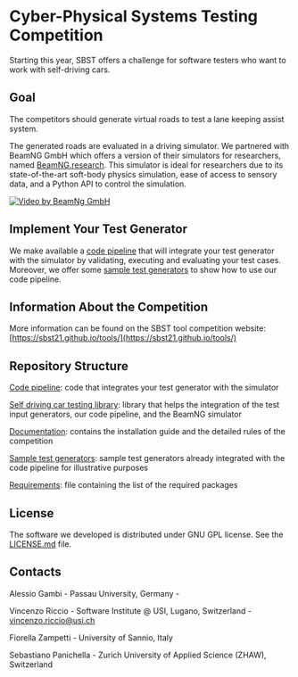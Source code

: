 # Cyber-Physical Systems Testing Competition #

Starting this year, SBST offers a challenge for software testers who want to work with self-driving cars. 

## Goal ##
The competitors should generate virtual roads to test a lane keeping assist system. 

The generated roads are evaluated in a driving simulator. We partnered with BeamNG GmbH which offers a version of their simulators for researchers, named [BeamNG.research](https://beamng.gmbh/research/). This simulator is ideal for researchers due to its state-of-the-art soft-body physics simulation, ease of access to sensory data, and a Python API to control the simulation.

[![Video by BeamNg GmbH](https://github.com/BeamNG/BeamNGpy/raw/master/media/steering.gif)](https://github.com/BeamNG/BeamNGpy/raw/master/media/steering.gif)

## Implement Your Test Generator ##
We make available a [code pipeline](code_pipeline) that will integrate your test generator with the simulator by validating, executing and evaluating your test cases. Moreover, we offer some [sample test generators](/sample_test_generators) to show how to use our code pipeline.

## Information About the Competition ##
More information can be found on the SBST tool competition website: [https://sbst21.github.io/tools/](https://sbst21.github.io/tools/)

## Repository Structure ##
[Code pipeline](/code_pipeline): code that integrates your test generator with the simulator

[Self driving car testing library](/self_driving): library that helps the integration of the test input generators, our code pipeline, and the BeamNG simulator

[Documentation](/documentation): contains the installation guide and the detailed rules of the competition

[Sample test generators](/sample_test_generators): sample test generators already integrated with the code pipeline for illustrative purposes 

[Requirements](/requirements-36.txt): file containing the list of the required packages

## License ##
The software we developed is distributed under GNU GPL license. See the [LICENSE.md](/LICENSE.md) file.

## Contacts ##

Alessio Gambi  - Passau University, Germany - 

Vincenzo Riccio  - Software Institute @ USI, Lugano, Switzerland - vincenzo.riccio@usi.ch

Fiorella Zampetti  - University of Sannio, Italy

Sebastiano Panichella - Zurich University of Applied Science (ZHAW), Switzerland
